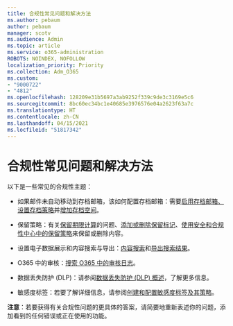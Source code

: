 ```yaml
---
title: 合规性常见问题和解决方法
ms.author: pebaum
author: pebaum
manager: scotv
ms.audience: Admin
ms.topic: article
ms.service: o365-administration
ROBOTS: NOINDEX, NOFOLLOW
localization_priority: Priority
ms.collection: Adm_O365
ms.custom:
- "9000722"
- "4812"
ms.openlocfilehash: 128209e31b5697a3ab9252f339c9de3c3169e5c6
ms.sourcegitcommit: 8bc60ec34bc1e40685e3976576e04a2623f63a7c
ms.translationtype: HT
ms.contentlocale: zh-CN
ms.lasthandoff: 04/15/2021
ms.locfileid: "51817342"
---
```

# <a name="compliance-common-issues-and-resolutions"></a>合规性常见问题和解决方法

以下是一些常见的合规性主题：

- 如果邮件未自动移动到存档邮箱，该如何配置存档邮箱：需要[启用存档邮箱、设置存档策略](https://docs.microsoft.com/microsoft-365/compliance/enable-archive-mailboxes?view=o365-worldwide)并[增加存档空间](https://docs.microsoft.com/microsoft-365/compliance/enable-unlimited-archiving?view=o365-worldwide)。

- 保留策略：有关[保留期限计算](https://docs.microsoft.com/exchange/security-and-compliance/messaging-records-management/retention-age)的问题、[添加或删除保留标记](https://docs.microsoft.com/exchange/security-and-compliance/messaging-records-management/add-or-remove-retention-tags)、[使用安全和合规性中心中的保留策略](https://docs.microsoft.com/microsoft-365/compliance/retention-policies?view=o365-worldwide)来保留或删除内容。

- 设置电子数据展示和内容搜索与导出：[内容搜索](https://docs.microsoft.com/microsoft-365/compliance/search-for-content?view=o365-worldwide)和[导出搜索结果](https://docs.microsoft.com/microsoft-365/compliance/export-search-results?view=o365-worldwide)。

- O365 中的审核：[搜索 O365 中的审核日志](https://docs.microsoft.com/microsoft-365/compliance/search-the-audit-log-in-security-and-compliance?view=o365-worldwide)。

- 数据丢失防护 (DLP)：请参阅[数据丢失防护 (DLP) 概述](https://docs.microsoft.com/microsoft-365/compliance/data-loss-prevention-policies?view=o365-worldwide)，了解更多信息。
 
- 敏感度标签：若要了解详细信息，请参阅[创建和配置敏感度标签及其策略](https://docs.microsoft.com/microsoft-365/compliance/create-sensitivity-labels)。

**注意**：若要获得有关合规性问题的更具体的答案，请简要地重新表述你的问题，添加看到的任何错误或正在使用的功能。

